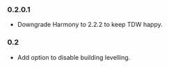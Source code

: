 ### 0.2.0.1
- Downgrade Harmony to 2.2.2 to keep TDW happy.

### 0.2
- Add option to disable building levelling.